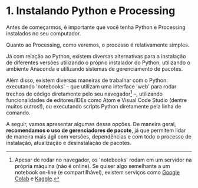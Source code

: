 # 1. Instalando Python e Processing

Antes de começarmos, é importante que você tenha Python e Processing instalados no seu computador.

Quanto ao Processing, como veremos, o processo é relativamente simples.

Já com relação ao Python, existem diversas alternativas para a instalação de diferentes versões utilizando o próprio instalador do Python, utilizando o ambiente Anaconda e utilizando sistemas de gerenciamento de pacotes.

Além disso, existem diversas maneiras de trabalhar com o Python: executando 'notebooks' &ndash; que utilizam uma interface 'web' para rodar trechos de código diretamente pelo seu navegador[^1] &ndash;, utilizando funcionalidades de editores/IDEs como Atom e Visual Code Studio (dentre muitos outros!), ou executando scripts Python diretamente pela linha de comando.

[^1]: Apesar de rodar no navegador, os 'notebooks' rodam em um servidor na própria máquina (não é online). Se quiser algo semelhante a um notebook on-line (e compartilhável), existem serviços como [Google Colab](https://colab.research.google.com/) e [Kaggle](https://www.kaggle.com/).

A seguir, vamos apresentar algumas dessa opções. De maneira geral, **recomendamos o uso de gerenciadores de pacote**, já que permitem lidar de maneira mais ágil com versões, dependências e com todo o processo de instalação, atualização e desinstalação de pacotes.
